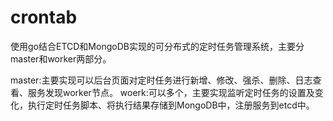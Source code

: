 # crontab
使用go结合ETCD和MongoDB实现的可分布式的定时任务管理系统，主要分master和worker两部分。

master:主要实现可以后台页面对定时任务进行新增、修改、强杀、删除、日志查看、服务发现worker节点。
woerk:可以多个，主要实现监听定时任务的设置及变化，执行定时任务脚本、将执行结果存储到MongoDB中，注册服务到etcd中。
